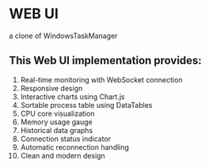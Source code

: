 # WEB UI

a clone of WindowsTaskManager

## This Web UI implementation provides:

1. Real-time monitoring with WebSocket connection
2. Responsive design
3. Interactive charts using Chart.js
4. Sortable process table using DataTables
5. CPU core visualization
6. Memory usage gauge
7. Historical data graphs
8. Connection status indicator
9. Automatic reconnection handling
10. Clean and modern design